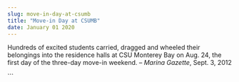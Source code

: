 ```yaml
---
slug: move-in-day-at-csumb
title: "Move-in Day at CSUMB"
date: January 01 2020
---
```


 
<p>
  Hundreds of excited students carried, dragged and wheeled their belongings
  into the residence halls at CSU Monterey Bay on Aug. 24, the first day of the
  three-day move-in weekend. – <em>Marina Gazette</em>, Sept. 3, 2012
</p>
```
